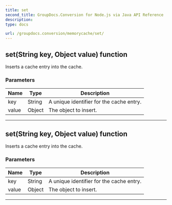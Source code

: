 ```yaml
---
title: set
second_title: GroupDocs.Conversion for Node.js via Java API Reference
description: 
type: docs

url: /groupdocs.conversion/memorycache/set/
---
```


## set(String key, Object value)  function
Inserts a cache entry into the cache.

### Parameters

| Name | Type | Description |
| --- | --- | --- |
| key | String | A unique identifier for the cache entry. |
| value | Object | The object to insert. |


---


## set(String key, Object value)  function
Inserts a cache entry into the cache.

### Parameters

| Name | Type | Description |
| --- | --- | --- |
| key | String | A unique identifier for the cache entry. |
| value | Object | The object to insert. |


---


